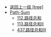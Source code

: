 - [返回上一级 [tree]](算法/tree/)
- [Path-Sum](算法/tree/Path-Sum/)
  - [112.路径总和](算法/tree/Path-Sum/112.路径总和.md)
  - [113.路径总和II](算法/tree/Path-Sum/113.路径总和II.md)
  - [437.路径总和III](算法/tree/Path-Sum/437.路径总和III.md)
